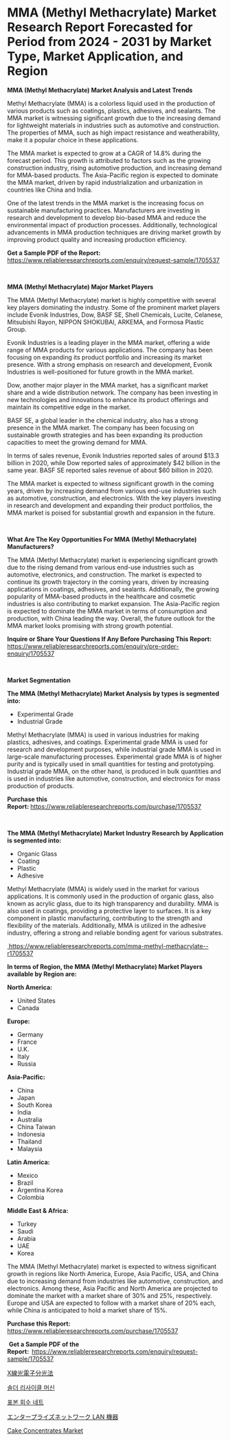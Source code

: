 <p><h1>MMA (Methyl Methacrylate) Market Research Report Forecasted for Period from 2024 -  2031 by Market Type, Market Application, and Region</h1></p><p><strong>MMA (Methyl Methacrylate) Market Analysis and Latest Trends</strong></p>
<p><p>Methyl Methacrylate (MMA) is a colorless liquid used in the production of various products such as coatings, plastics, adhesives, and sealants. The MMA market is witnessing significant growth due to the increasing demand for lightweight materials in industries such as automotive and construction. The properties of MMA, such as high impact resistance and weatherability, make it a popular choice in these applications.</p><p>The MMA market is expected to grow at a CAGR of 14.8% during the forecast period. This growth is attributed to factors such as the growing construction industry, rising automotive production, and increasing demand for MMA-based products. The Asia-Pacific region is expected to dominate the MMA market, driven by rapid industrialization and urbanization in countries like China and India.</p><p>One of the latest trends in the MMA market is the increasing focus on sustainable manufacturing practices. Manufacturers are investing in research and development to develop bio-based MMA and reduce the environmental impact of production processes. Additionally, technological advancements in MMA production techniques are driving market growth by improving product quality and increasing production efficiency.</p></p>
<p><strong>Get a Sample PDF of the Report:&nbsp;</strong> <a href="https://www.reliableresearchreports.com/enquiry/request-sample/1705537">https://www.reliableresearchreports.com/enquiry/request-sample/1705537</a></p>
<p>&nbsp;</p>
<p><strong>MMA (Methyl Methacrylate) Major Market Players</strong></p>
<p><p>The MMA (Methyl Methacrylate) market is highly competitive with several key players dominating the industry. Some of the prominent market players include Evonik Industries, Dow, BASF SE, Shell Chemicals, Lucite, Celanese, Mitsubishi Rayon, NIPPON SHOKUBAI, ARKEMA, and Formosa Plastic Group.</p><p>Evonik Industries is a leading player in the MMA market, offering a wide range of MMA products for various applications. The company has been focusing on expanding its product portfolio and increasing its market presence. With a strong emphasis on research and development, Evonik Industries is well-positioned for future growth in the MMA market.</p><p>Dow, another major player in the MMA market, has a significant market share and a wide distribution network. The company has been investing in new technologies and innovations to enhance its product offerings and maintain its competitive edge in the market.</p><p>BASF SE, a global leader in the chemical industry, also has a strong presence in the MMA market. The company has been focusing on sustainable growth strategies and has been expanding its production capacities to meet the growing demand for MMA.</p><p>In terms of sales revenue, Evonik Industries reported sales of around $13.3 billion in 2020, while Dow reported sales of approximately $42 billion in the same year. BASF SE reported sales revenue of about $60 billion in 2020.</p><p>The MMA market is expected to witness significant growth in the coming years, driven by increasing demand from various end-use industries such as automotive, construction, and electronics. With the key players investing in research and development and expanding their product portfolios, the MMA market is poised for substantial growth and expansion in the future.</p></p>
<p>&nbsp;</p>
<p><strong>What Are The Key Opportunities For MMA (Methyl Methacrylate) Manufacturers?</strong></p>
<p><p>The MMA (Methyl Methacrylate) market is experiencing significant growth due to the rising demand from various end-use industries such as automotive, electronics, and construction. The market is expected to continue its growth trajectory in the coming years, driven by increasing applications in coatings, adhesives, and sealants. Additionally, the growing popularity of MMA-based products in the healthcare and cosmetic industries is also contributing to market expansion. The Asia-Pacific region is expected to dominate the MMA market in terms of consumption and production, with China leading the way. Overall, the future outlook for the MMA market looks promising with strong growth potential.</p></p>
<p><strong>Inquire or Share Your Questions If Any Before Purchasing This Report:</strong> <a href="https://www.reliableresearchreports.com/enquiry/pre-order-enquiry/1705537">https://www.reliableresearchreports.com/enquiry/pre-order-enquiry/1705537</a></p>
<p>&nbsp;</p>
<p><strong>Market Segmentation</strong></p>
<p><strong>The MMA (Methyl Methacrylate) Market Analysis by types is segmented into:</strong></p>
<p><ul><li>Experimental Grade</li><li>Industrial Grade</li></ul></p>
<p><p>Methyl Methacrylate (MMA) is used in various industries for making plastics, adhesives, and coatings. Experimental grade MMA is used for research and development purposes, while industrial grade MMA is used in large-scale manufacturing processes. Experimental grade MMA is of higher purity and is typically used in small quantities for testing and prototyping. Industrial grade MMA, on the other hand, is produced in bulk quantities and is used in industries like automotive, construction, and electronics for mass production of products.</p></p>
<p><strong>Purchase this Report:&nbsp;</strong><a href="https://www.reliableresearchreports.com/purchase/1705537">https://www.reliableresearchreports.com/purchase/1705537</a></p>
<p>&nbsp;</p>
<p><strong>The MMA (Methyl Methacrylate) Market Industry Research by Application is segmented into:</strong></p>
<p><ul><li>Organic Glass</li><li>Coating</li><li>Plastic</li><li>Adhesive</li></ul></p>
<p><p>Methyl Methacrylate (MMA) is widely used in the market for various applications. It is commonly used in the production of organic glass, also known as acrylic glass, due to its high transparency and durability. MMA is also used in coatings, providing a protective layer to surfaces. It is a key component in plastic manufacturing, contributing to the strength and flexibility of the materials. Additionally, MMA is utilized in the adhesive industry, offering a strong and reliable bonding agent for various substrates.</p></p>
<p><a href="https://www.reliableresearchreports.com/mma-methyl-methacrylate--r1705537">&nbsp;https://www.reliableresearchreports.com/mma-methyl-methacrylate--r1705537</a></p>
<p><strong>In terms of Region, the MMA (Methyl Methacrylate) Market Players available by Region are:</strong></p>
<p>
    <p> <strong> North America: </strong>
        <ul>
            <li>United States</li>
            <li>Canada</li>
        </ul>
        </p> 
    <p> <strong> Europe: </strong>
        <ul>
            <li>Germany</li>
            <li>France</li>
            <li>U.K.</li>
            <li>Italy</li>
            <li>Russia</li>
        </ul>
        </p> 
    <p> <strong> Asia-Pacific: </strong>
        <ul>
            <li>China</li>
            <li>Japan</li>
            <li>South Korea</li>
            <li>India</li>
            <li>Australia</li>
            <li>China Taiwan</li>
            <li>Indonesia</li>
            <li>Thailand</li>
            <li>Malaysia</li>
        </ul>
        </p> 
    <p> <strong> Latin America: </strong>
        <ul>
            <li>Mexico</li>
            <li>Brazil</li>
            <li>Argentina Korea</li>
            <li>Colombia</li>
        </ul>
        </p> 
    <p> <strong> Middle East & Africa: </strong>
        <ul>
            <li>Turkey</li>
            <li>Saudi</li>
            <li>Arabia</li>
            <li>UAE</li>
            <li>Korea</li>
        </ul>
    </p>
    </p>
<p><p>The MMA (Methyl Methacrylate) market is expected to witness significant growth in regions like North America, Europe, Asia Pacific, USA, and China due to increasing demand from industries like automotive, construction, and electronics. Among these, Asia Pacific and North America are projected to dominate the market with a market share of 30% and 25%, respectively. Europe and USA are expected to follow with a market share of 20% each, while China is anticipated to hold a market share of 15%.</p></p>
<p><strong>Purchase this Report: </strong><a href="https://www.reliableresearchreports.com/purchase/1705537">https://www.reliableresearchreports.com/purchase/1705537</a></p>
<p>&nbsp;<strong>Get a Sample PDF of the Report:&nbsp;&nbsp;</strong><a href="https://www.reliableresearchreports.com/enquiry/request-sample/1705537">https://www.reliableresearchreports.com/enquiry/request-sample/1705537</a></p>
<p><strong></strong></p>
<p><p><a href="https://medium.com/@austinallan03/x%E7%B7%9A%E5%85%89%E9%9B%BB%E5%AD%90%E5%88%86%E5%85%89%E6%B3%95%E5%B8%82%E5%A0%B4-%E5%B8%82%E5%A0%B4%E3%81%AEcagr-%E5%B8%82%E5%A0%B4%E5%8B%95%E5%90%91-%E6%88%90%E9%95%B7%E6%88%A6%E7%95%A5%E3%81%AB%E5%AF%BE%E3%81%99%E3%82%8B%E6%B4%9E%E5%AF%9F-e55cd230db7c">X線光電子分光法</a></p><p><a href="https://github.com/dollarearner151/Market-Research-Report-List-1/blob/main/6148165109703.md">솔더 리사이클 머신</a></p><p><a href="https://medium.com/@mikeflatley1950/%EA%B2%80%EC%B2%B4-%ED%9A%8C%EC%88%98-%EB%84%A4%ED%8A%B8-%EC%8B%9C%EC%9E%A5-%EC%8B%9C%EC%9E%A5-%EC%A0%90%EC%9C%A0%EC%9C%A8-%EC%8B%9C%EC%9E%A5-%EB%8F%99%ED%96%A5-%EB%B0%8F-%EB%AF%B8%EB%9E%98-%EC%84%B1%EC%9E%A5-%ED%83%90%EC%83%89-dc86176bd2ac">표본 회수 네트</a></p><p><a href="https://github.com/RandallRunte2023/Market-Research-Report-List-1/blob/main/9926014125045.md">エンタープライズネットワーク LAN 機器</a></p><p><a href="https://issuu.com/reportprime-2/docs/cake-concentrates-market-size-2030.pptx">Cake Concentrates Market</a></p></p>